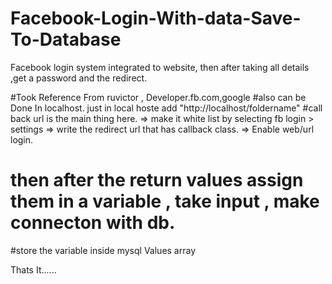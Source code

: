 # Facebook-Login-With-data-Save-To-Database
Facebook login system integrated to website, then after taking all details ,get a password and the redirect.

#Took Reference From  ruvictor , Developer.fb.com,google
#also can be Done In localhost. just in local hoste add "http://localhost/foldername" 
#call back url is the main thing here.
            => make it white list by selecting fb login > settings
            => write the redirect url that has callback class.
            => Enable web/url login.
# then after the return values assign them in a variable , take input , make connecton with db.
#store the variable inside mysql Values array

Thats It......
